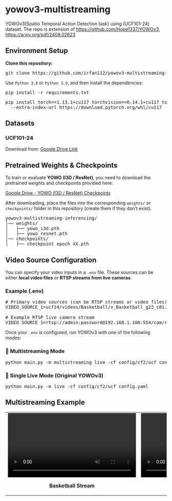 # yowov3-multistreaming 
YOWOv3(Spatio Temporal Action Detection task) using (UCF101-24) dataset. The repo is extension of https://github.com/Hope1337/YOWOv3, https://arxiv.org/pdf/2408.02623


<h2>Environment Setup</h2>

<p><b>Clone this repository:</b></p>
<pre>
git clone https://github.com/irfan112/yowov3-multistreaming-inferencing.git
</pre>

<p>Use <code>Python 3.8</code> or <code>Python 3.9</code>, and then install the dependencies:</p>
<pre>
pip install -r requirements.txt
</pre>

<pre>
pip install torch==1.13.1+cu117 torchvision==0.14.1+cu117 torchaudio==0.13.1 \
  --extra-index-url https://download.pytorch.org/whl/cu117
</pre>


<h2>Datasets</h2>

<h3>UCF101-24</h3>
<p>
Download from: 
<a href="https://drive.google.com/file/d/1Dwh90pRi7uGkH5qLRjQIFiEmMJrAog5J/view" target="_blank">
Google Drive Link
</a>
</p>


<h2>Pretrained Weights & Checkpoints</h2>
<p>
To train or evaluate <b>YOWO (I3D / ResNet)</b>, you need to download the pretrained weights 
and checkpoints provided here:
</p>
<p>
<a href="https://drive.google.com/drive/folders/1TYrbwfOy9eRQhNQhOk4JJnd4N-rcKReV?usp=sharing" target="_blank">
Google Drive - YOWO (I3D / ResNet) Checkpoints
</a>
</p>

<p>
After downloading, place the files into the corresponding <code>weights/</code> or <code>checkpoints/</code> 
folder in this repository (create them if they don’t exist).
</p>

<pre>
yowov3-multistreaming-inferencing/
│── weights/
│   ├── yowo_i3d.pth
│   ├── yowo_resnet.pth
│── checkpoints/
│   ├── checkpoint_epoch_XX.pth
</pre>


<h2>Video Source Configuration</h2>
<p>
You can specify your video inputs in a <code>.env</code> file. 
These sources can be either <b>local video files</b> or <b>RTSP streams from live cameras</b>.
</p>

<h3>Example (.env)</h3>

<pre>
# Primary video sources (can be RTSP streams or video files)
VIDEO_SOURCE_1=ucf24/videos/Basketball/v_Basketball_g22_c01.mp4

# Example RTSP live camera stream
VIDEO_SOURCE_1=rtsp://admin:password@192.168.1.100:554/cam/realmonitor?channel=1&subtype=1
</pre>

<p>
Once your <code>.env</code> is configured, run YOWOv3 with one of the following modes:
</p>

<h3>🔹 Multistreaming Mode</h3>
<pre>
python main.py -m multistreaming_live -cf config/cf2/ucf_config.yaml
</pre>

<h3>🔹 Single Live Mode (Original YOWOv3)</h3>
<pre>
python main.py -m live -cf config/cf2/ucf_config.yaml
</pre>


<h2>Multistreaming Example</h2>

<table>
  <tr>
    <td align="center">
      <video src="output/v_Basketball_g22_c01_detections_20250929_120428.mp4" width="400" controls></video>
      <p><b>Basketball Stream</b></p>
    </td>
    <td align="center">
      <video src="output/v_Diving_g15_c05_detections_20250929_120428.mp4" width="400" controls></video>
      <p><b>Diving Stream</b></p>
    </td>
  </tr>
</table>
